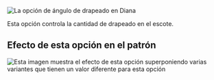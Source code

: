![La opción de ángulo de drapeado en Diana](./drapeangle.svg)

Esta opción controla la cantidad de drapeado en el escote.

## Efecto de esta opción en el patrón

![Esta imagen muestra el efecto de esta opción superponiendo varias variantes que tienen un valor diferente para esta opción](diana_drapeangle_sample.svg "Efecto de esta opción en el patrón")
